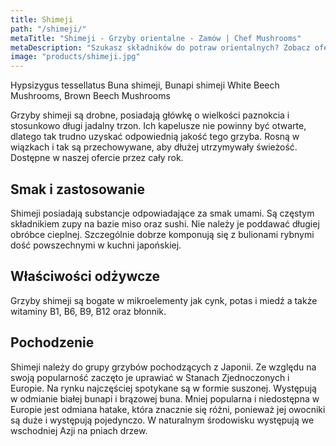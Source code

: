 ```yaml
---
title: Shimeji
path: "/shimeji/"
metaTitle: "Shimeji - Grzyby orientalne - Zamów | Chef Mushrooms"
metaDescription: "Szukasz składników do potraw orientalnych? Zobacz ofertę i zamów."
image: "products/shimeji.jpg"
---
```


Hypsizygus tessellatus
Buna shimeji, Bunapi shimeji
White Beech Mushrooms, Brown Beech Mushrooms

Grzyby shimeji są drobne, posiadają główkę o wielkości paznokcia i stosunkowo długi jadalny trzon. Ich kapelusze nie powinny być otwarte, dlatego tak trudno uzyskać odpowiednią jakość tego grzyba. Rosną w wiązkach i tak są przechowywane, aby dłużej utrzymywały świeżość. Dostępne w naszej ofercie przez cały rok.

## Smak i zastosowanie

Shimeji posiadają substancje odpowiadające za smak umami. Są częstym składnikiem zupy na bazie miso oraz sushi. Nie należy je poddawać długiej obróbce cieplnej. Szczególnie dobrze komponują się z bulionami rybnymi dość powszechnymi w kuchni japońskiej.

## Właściwości odżywcze

Grzyby shimeji są bogate w mikroelementy jak cynk, potas i miedź a także witaminy B1, B6, B9, B12 oraz błonnik.

## Pochodzenie

Shimeji należy do grupy grzybów pochodzących z Japonii. Ze względu na swoją popularność zaczęto je uprawiać w Stanach Zjednoczonych i Europie. Na rynku najczęściej spotykane są w formie suszonej. Występują w odmianie białej bunapi i brązowej buna. Mniej popularna i niedostępna w Europie jest odmiana hatake, która znacznie się różni, ponieważ jej owocniki są duże i występują pojedynczo. W naturalnym środowisku występują we wschodniej Azji na pniach drzew.